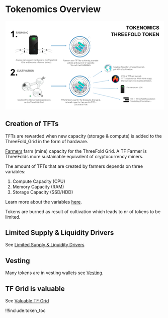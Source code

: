 # Tokenomics Overview

<!-- ![](img/inclusive.png) -->

![](img/tf3_tokenomics.png)

## Creation of TFTs

TFTs are rewarded when new capacity (storage & compute) is added to the ThreeFold_Grid in the form of hardware. 

[Farmers](farming_intro) farm (mine) capacity for the ThreeFold Grid. A TF Farmer is ThreeFolds more sustainable equivalent of cryptocurrency miners.

The amount of TFTs that are created by farmers depends on three variables:

1. Compute Capacity (CPU)
2. Memory Capacity (RAM)
3. Storage Capacity (SSD/HDD)

Learn more about the variables [here](farming_reward).

Tokens are burned as result of cultivation which leads to nr of tokens to be limited.

## Limited Supply & Liquidity Drivers

See [Limited Supply & Liquidity Drivers](tft_limited_supply)

## Vesting

Many tokens are in vesting wallets see [Vesting](vesting_overview).

## TF Grid is valuable

See [Valuable TF Grid](grid_valuation)

!!!include:token_toc